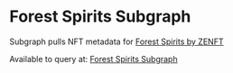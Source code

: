 # Forest Spirits Subgraph

Subgraph pulls NFT metadata for [Forest Spirits by ZENFT](https://www.zenft.xyz/)

Available to query at: [Forest Spirits Subgraph](https://thegraph.com/hosted-service/subgraph/tomfutago/forest-spirits)
